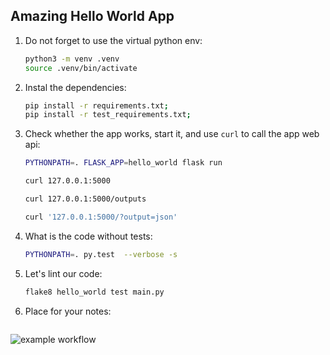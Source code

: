 ## Amazing Hello World App

1. Do not forget to use the virtual python env:

   ```bash
   python3 -m venv .venv
   source .venv/bin/activate
   ```

2. Instal the dependencies:

   ```bash
   pip install -r requirements.txt;
   pip install -r test_requirements.txt;
   ``` 

3. Check whether the app works, start it, and use `curl` to call the app web api:

   ```bash
   PYTHONPATH=. FLASK_APP=hello_world flask run
   ```

   ```bash
   curl 127.0.0.1:5000
   ```

   ```bash
   curl 127.0.0.1:5000/outputs
   ```

   ```bash
   curl '127.0.0.1:5000/?output=json'
   ```

3. What is the code without tests:

   ```bash
   PYTHONPATH=. py.test  --verbose -s
   ```

4. Let's lint our code:

   ```bash
   flake8 hello_world test main.py
   ```

5. Place for your notes:

   ```bash
   ```

![example workflow](https://github.com/SimonMikoda/VS-code.git)
